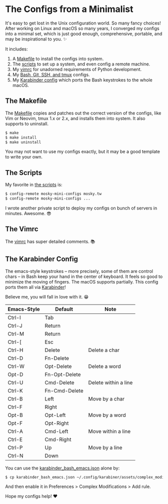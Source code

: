 # The Configs from a Minimalist

It's easy to get lost in the Unix configuration world. So many fancy choices!
After working on Linux and macOS so many years, I converged my configs into a
minimal set, which is just good enough, comprehensive, portable, and may be
inspirational to you. ✨

It includes:

1. A [Makefile](https://github.com/moskytw/mosky-mini-configs/blob/master/Makefile)
   to install the configs into system.
2. The [scripts](https://github.com/moskytw/mosky-mini-configs/tree/master/scripts)
   to set up a system, and even config a remote machine.
3. My [vimrc](https://github.com/moskytw/mosky-mini-configs/tree/master/src/vimrc)
   for unadorned requirements of Python development.
4. My [Bash, Git, SSH, and tmux](https://github.com/moskytw/mosky-mini-configs/tree/master/src)
   configs.
5. My [Karabinder config](https://github.com/moskytw/mosky-mini-configs#the-karabinder-config)
   which ports the Bash keystrokes to the whole macOS.

## The Makefile

The
[Makefile](https://github.com/moskytw/mosky-mini-configs/blob/master/Makefile)
copies and patches out the correct version of the configs, like Vim or Neovim,
tmux 1.x or 2.x, and installs them into system. It also supports to uninstall.

```bash
$ make
$ make install
$ make uninstall
```

You may not want to use my configs exactly, but it may be a good template to
write your own.

## The Scripts

My favorite in [the scripts](https://github.com/moskytw/mosky-mini-configs/tree/master/scripts)
is:

```bash
$ config-remote mosky-mini-configs mosky.tw
$ config-remote mosky-mini-configs ...
```

I wrote another private script to deploy my configs on bunch of servers in
minutes. Awesome. 😎

## The Vimrc

The [vimrc](https://github.com/moskytw/mosky-mini-configs/tree/master/src/vimrc)
has super detailed comments. 📚

## The Karabinder Config

The emacs-style keystrokes – more precisely, some of them are control chars – 
in Bash keep your hand in the center of keyboard. It feels so good to minimize
the moving of fingers. The macOS supports partially.  This config ports them
all via [Karabinder](https://pqrs.org/osx/karabiner/)!

Believe me, you will fall in love with it. 😁

| Emacs-Style | Default       | Note                 |
| ----------- | ------------- | -------------------- |
| Ctrl-I      | Tab           |                      |
| Ctrl-J      | Return        |                      |
| Ctrl-M      | Return        |                      |
| Ctrl-[      | Esc           |                      |
| Ctrl-H      | Delete        | Delete a char        |
| Ctrl-D      | Fn-Delete     |                      |
| Ctrl-W      | Opt-Delete    | Delete a word        |
| Opt-D       | Fn-Opt-Delete |                      |
| Ctrl-U      | Cmd-Delete    | Delete within a line |
| Ctrl-K      | Fn-Cmd-Delete |                      |
| Ctrl-B      | Left          | Move by a char       |
| Ctrl-F      | Right         |                      |
| Opt-B       | Opt-Left      | Move by a word       |
| Opt-F       | Opt-Right     |                      |
| Ctrl-A      | Cmd-Left      | Move within a line   |
| Ctrl-E      | Cmd-Right     |                      |
| Ctrl-P      | Up            | Move by a line       |
| Ctrl-N      | Down          |                      |

You can use the
[karabinder_bash_emacs.json](https://github.com/moskytw/mosky-mini-configs/blob/master/src/karabinder_bash_emacs.json)
alone by:

```bash
$ cp karabinder_bash_emacs.json ~/.config/karabiner/assets/complex_modifications/bash_emacs.json
```

And then enable it in Preferences > Complex Modifications > Add rule.

Hope my configs help! ❤️
